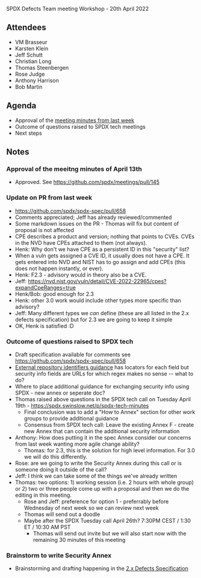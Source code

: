 SPDX Defects Team meeting Workshop - 20th April 2022

## Attendees
* VM Brasseur
* Karsten Klein
* Jeff Schutt
* Christian Long
* Thomas Steenbergen
* Rose Judge
* Anthony Harrison
* Bob Martin

## Agenda
* Approval of the [meeting minutes from last week](https://github.com/spdx/meetings/pull/145)
* Outcome of questions raised to SPDX tech meetings
* Next steps

## Notes
### Approval of the meeitng minutes of April 13th
* Approved. See https://github.com/spdx/meetings/pull/145

### Update on PR from last week
* https://github.com/spdx/spdx-spec/pull/658
* Comments appreciated; Jeff has already reviewed/commented
* Some markdown issues on the PR - Thomas will fix but content of proposal is not affected
* CPE describes a product and version; nothing that points to CVEs. CVEs in the NVD have CPEs attached to them (not always).
* Henk: Why don't we have CPE as a persistent ID in this "security" list?
* When a vuln gets assigned a CVE ID, it usually does not have a CPE. It gets entered into NVD and NIST has to go assign and add CPEs (this does not happen instantly, or ever). 
* Henk: F2.3 - advisory would in theory also be a CVE.
* Jeff: https://nvd.nist.gov/vuln/detail/CVE-2022-22965/cpes?expandCpeRanges=true
* Henk/Bob: good enough for 2.3
* Henk: other 3.0 work would include other types more specific than advisory?
* Jeff: Many different types we *can* define (these are all listed in the 2.x defects specification) but for 2.3 we are going to keep it simple 
* OK, Henk is satisfied :D

### Outcome of questions raised to SPDX tech
* Draft specification available for comments see https://github.com/spdx/spdx-spec/pull/658
* [External repository identifiers guidance](https://github.com/spdx/spdx-spec/blob/development/v2.2.2/chapters/external-repository-identifiers.md) has locators for each field but security info fields are URLs for which regex makes no sense -- what to do?
* Where to place additional guidance for exchanging security info using SPDX - new annex or seperate doc?
* Thomas raised above questions in the SPDX tech call on Tuesday April 19th - https://spdx.swinslow.net/p/spdx-tech-minutes
  * Final conclusion was to add a "How to Annex" section for other work groups to provide additional guidance
  * Consensus from SPDX tech call: Leave the existing Annex F - create new Annex that can contain the additional security information
* Anthony: How does putting it in the spec Annex consider our concerns from last week wanting more agile change ability?
  * Thomas: for 2.3, this is the solution for high level information. For 3.0 we will do this differently.
* Rose: are we going to write the Security Annex during this call or is someone doing it outside of the call?
* Jeff: I think we can take some of the things we've already written 
* Thomas: two options: 1) working session (i.e. 2 hours with whole group) or 2) two or three people come up with a proposal and then we do the editing in this meeting.
  * Rose and Jeff: preference for option 1 - preferrably before Wednesday of next week so we can review next week
  * Thomas will send out a doodle
  * Maybe after the SPDX Tuesday call April 26th? 7:30PM CEST / 1:30 ET / 10:30 AM PST
    * Thomas will send out invite but we will also start now with the remaining 30 minutes of this meeting

### Brainstorm to write Security Annex
* Brainstorming and drafting happening in the [2.x Defects Specification](https://docs.google.com/document/d/1A9lOwYrpVlmxBl_cEahZTMeo0gU6yDxkgSbx4I5K5v4/edit)
